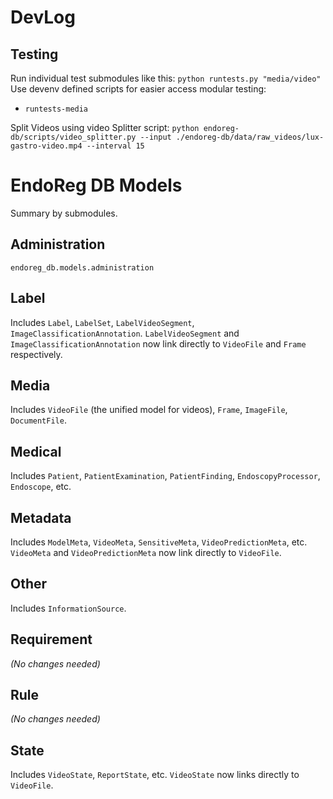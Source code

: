 # DevLog
## Testing
Run individual test submodules like this:
`python runtests.py "media/video"`
Use devenv defined scripts for easier access modular testing:
- `runtests-media`

Split Videos using video Splitter script:
`python endoreg-db/scripts/video_splitter.py --input ./endoreg-db/data/raw_videos/lux-gastro-video.mp4 --interval 15`
# EndoReg DB Models
Summary by submodules.

## Administration
`endoreg_db.models.administration`

## Label
Includes `Label`, `LabelSet`, `LabelVideoSegment`, `ImageClassificationAnnotation`. `LabelVideoSegment` and `ImageClassificationAnnotation` now link directly to `VideoFile` and `Frame` respectively.

## Media
Includes `VideoFile` (the unified model for videos), `Frame`, `ImageFile`, `DocumentFile`.

## Medical
Includes `Patient`, `PatientExamination`, `PatientFinding`, `EndoscopyProcessor`, `Endoscope`, etc.

## Metadata
Includes `ModelMeta`, `VideoMeta`, `SensitiveMeta`, `VideoPredictionMeta`, etc. `VideoMeta` and `VideoPredictionMeta` now link directly to `VideoFile`.

## Other
Includes `InformationSource`.

## Requirement
*(No changes needed)*

## Rule
*(No changes needed)*

## State
Includes `VideoState`, `ReportState`, etc. `VideoState` now links directly to `VideoFile`.